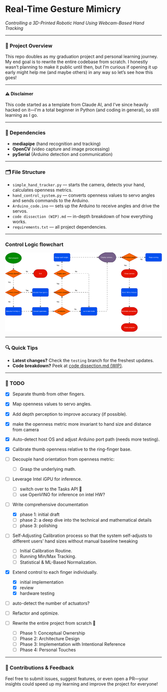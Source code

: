 # Real-Time Gesture Mimicry

*Controlling a 3D-Printed Robotic Hand Using Webcam-Based Hand Tracking*

---

### 🚀 Project Overview

This repo doubles as my graduation project and personal learning journey. My end goal is to rewrite the entire codebase from scratch. I honestly wasn’t planning to make it public until then, but I’m curious if opening it up early might help me (and maybe others) in any way so let’s see how this goes!

---

#### ⚠️ Disclaimer

This code started as a template from Claude AI, and I’ve since heavily hacked on it—I'm a total beginner in Python (and coding in general), so still learning as I go.

---

### 🔧 Dependencies

* **mediapipe** (hand recognition and tracking)
* **OpenCV** (video capture and image processing)
* **pySerial** (Arduino detection and communication)

---

### 🗂 File Structure

* `simple_hand_tracker.py` — starts the camera, detects your hand, calculates openness metrics.
* `hand_control_system.py` — converts openness values to servo angles and sends commands to the Arduino.
* `Arduino_code.ino` — sets up the Arduino to receive angles and drive the servos.
* `code dissection (WIP).md` — in-depth breakdown of how everything works.
* `requirements.txt` — all project dependencies.

---

### Control Logic flowchart

<p align="center">
  <img src="Assets/flowchart.svg" alt="Animated SVG" width="600" />
</p>

---

### 🔍 Quick Tips

* **Latest changes?** Check the `testing` branch for the freshest updates.
* **Code breakdown?** Peek at [code dissection.md (WIP)](https://github.com/5wHN28Dg/Real-Time-Gesture-Mimicry/blob/main/code%20dissection%20%5BWIP%5D.md).

---

### 📝 TODO

* [x] Separate thumb from other fingers.
* [x] Map openness values to servo angles.
* [x] Add depth perception to improve accuracy (if possible).
* [x] make the openness metric more invariant to hand size and distance from camera
* [x] Auto-detect host OS and adjust Arduino port path (needs more testing).
* [x] Calibrate thumb openness relative to the ring-finger base.
* [ ] Decouple hand orientation from openness metric:

  * [ ] Grasp the underlying math.
* [ ] Leverage Intel iGPU for inference.
  * [ ] switch over to the Tasks API 🔄
  * [ ] use OpenVINO for inference on intel HW?
* [ ] Write comprehensive documentation
  * [x] phase 1: initial draft
  * [ ] phase 2: a deep dive into the technical and mathematical details
  * [ ] phase 3: polishing
* [ ] Self-Adjusting Calibration process so that the system self-adjusts to different users’ hand sizes without manual baseline tweaking
  * [ ] Initial Calibration Routine.
  * [ ] Running Min/Max Tracking.
  * [ ] Statistical & ML-Based Normalization.
* [x] Extend control to each finger individually.
  * [x] initial implementation
  * [x] review
  * [x] hardware testing
* [ ] auto-detect the number of actuators?
* [ ] Refactor and optimize.
* [ ] Rewrite the entire project from scratch 🔄
  * [ ] Phase 1: Conceptual Ownership
  * [ ] Phase 2: Architecture Design
  * [ ] Phase 3: Implementation with Intentional Reference
  * [ ] Phase 4: Personal Touches

---

### 🤝 Contributions & Feedback

Feel free to submit issues, suggest features, or even open a PR—your insights could speed up my learning and improve the project for everyone!
